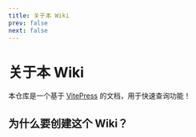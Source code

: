 ```yaml
---
title: 关于本 Wiki
prev: false
next: false
---
```


# 关于本 Wiki

本仓库是一个基于 [VitePress](https://vitepress.dev/) 的文档，用于快速查询功能！

## 为什么要创建这个 Wiki？

